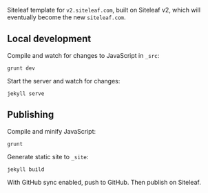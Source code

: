 Siteleaf template for `v2.siteleaf.com`, built on Siteleaf v2, which will eventually become the new `siteleaf.com`.

## Local development

Compile and watch for changes to JavaScript in `_src`:

```
grunt dev
```

Start the server and watch for changes:

```
jekyll serve
```


## Publishing

Compile and minify JavaScript:

```
grunt
```

Generate static site to `_site`:

```
jekyll build
```

With GitHub sync enabled, push to GitHub. Then publish on Siteleaf.
